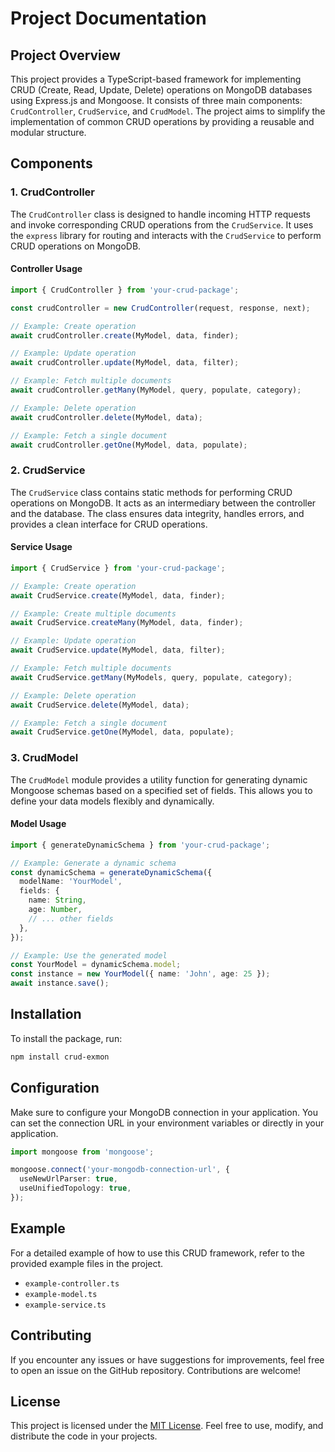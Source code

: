 # Project Documentation

## Project Overview

This project provides a TypeScript-based framework for implementing CRUD (Create, Read, Update, Delete) operations on MongoDB databases using Express.js and Mongoose. It consists of three main components: `CrudController`, `CrudService`, and `CrudModel`. The project aims to simplify the implementation of common CRUD operations by providing a reusable and modular structure.

## Components

### 1. **CrudController**

The `CrudController` class is designed to handle incoming HTTP requests and invoke corresponding CRUD operations from the `CrudService`. It uses the `express` library for routing and interacts with the `CrudService` to perform CRUD operations on MongoDB.

#### Controller  Usage

```typescript
import { CrudController } from 'your-crud-package';

const crudController = new CrudController(request, response, next);

// Example: Create operation
await crudController.create(MyModel, data, finder);

// Example: Update operation
await crudController.update(MyModel, data, filter);

// Example: Fetch multiple documents
await crudController.getMany(MyModel, query, populate, category);

// Example: Delete operation
await crudController.delete(MyModel, data);

// Example: Fetch a single document
await crudController.getOne(MyModel, data, populate);
```

### 2. **CrudService**

The `CrudService` class contains static methods for performing CRUD operations on MongoDB. It acts as an intermediary between the controller and the database. The class ensures data integrity, handles errors, and provides a clean interface for CRUD operations.

#### Service Usage

```typescript
import { CrudService } from 'your-crud-package';

// Example: Create operation
await CrudService.create(MyModel, data, finder);

// Example: Create multiple documents
await CrudService.createMany(MyModel, data, finder);

// Example: Update operation
await CrudService.update(MyModel, data, filter);

// Example: Fetch multiple documents
await CrudService.getMany(MyModels, query, populate, category);

// Example: Delete operation
await CrudService.delete(MyModel, data);

// Example: Fetch a single document
await CrudService.getOne(MyModel, data, populate);
```

### 3. **CrudModel**

The `CrudModel` module provides a utility function for generating dynamic Mongoose schemas based on a specified set of fields. This allows you to define your data models flexibly and dynamically.

#### Model Usage

```typescript
import { generateDynamicSchema } from 'your-crud-package';

// Example: Generate a dynamic schema
const dynamicSchema = generateDynamicSchema({
  modelName: 'YourModel',
  fields: {
    name: String,
    age: Number,
    // ... other fields
  },
});

// Example: Use the generated model
const YourModel = dynamicSchema.model;
const instance = new YourModel({ name: 'John', age: 25 });
await instance.save();
```

## Installation

To install the package, run:

```bash
npm install crud-exmon
```

## Configuration

Make sure to configure your MongoDB connection in your application. You can set the connection URL in your environment variables or directly in your application.

```typescript
import mongoose from 'mongoose';

mongoose.connect('your-mongodb-connection-url', {
  useNewUrlParser: true,
  useUnifiedTopology: true,
});
```

## Example

For a detailed example of how to use this CRUD framework, refer to the provided example files in the project.

- `example-controller.ts`
- `example-model.ts`
- `example-service.ts`

## Contributing

If you encounter any issues or have suggestions for improvements, feel free to open an issue on the GitHub repository. Contributions are welcome!

## License

This project is licensed under the [MIT License](LICENSE). Feel free to use, modify, and distribute the code in your projects.
